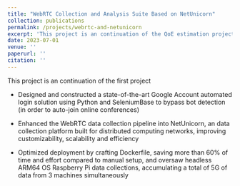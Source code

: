 ```yaml
---
title: "WebRTC Collection and Analysis Suite Based on NetUnicorn"
collection: publications
permalink: /projects/webrtc-and-netunicorn
excerpt: 'This project is an continuation of the QoE estimation project'
date: 2023-07-01
venue: ''
paperurl: ''
citation: ''
---
```

This project is an continuation of the first project

* Designed and constructed a state-of-the-art Google Account automated login solution using Python and SeleniumBase to bypass bot detection (in order to auto-join online conferences)

* Enhanced the WebRTC data collection pipeline into NetUnicorn, an data collection platform built for distributed computing networks, improving customizability, scalability and efficiency

* Optimized deployment by crafting Dockerfile, saving more than 60% of time and effort compared to manual setup, and oversaw headless ARM64 OS Raspberry Pi data collections, accumulating a total of 5G of data from 3 machines simultaneously